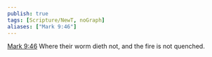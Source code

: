 ```yaml
---
publish: true
tags: [Scripture/NewT, noGraph]
aliases: ["Mark 9:46"]
---
```

[Mark 9:46](https://churchofjesuschrist.org/study/scriptures/nt/mark/9?lang=eng&id=p46#p46) Where their worm dieth not, and the fire is not quenched.
